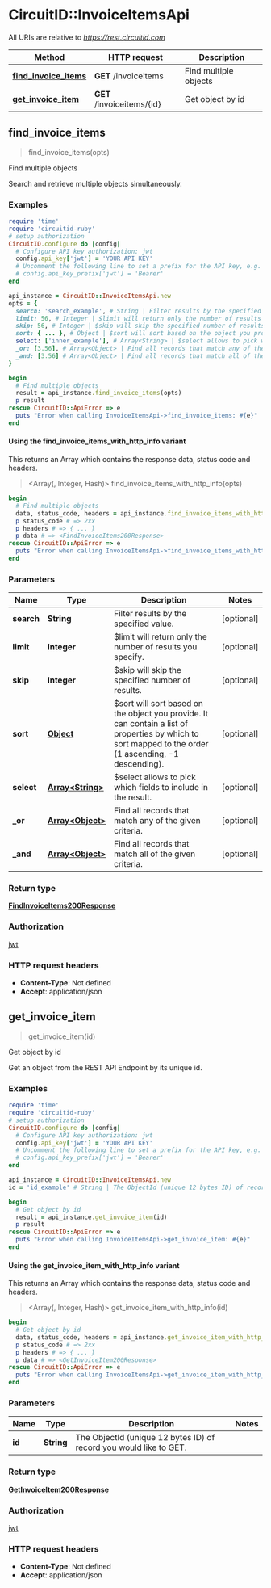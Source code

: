 # CircuitID::InvoiceItemsApi

All URIs are relative to *https://rest.circuitid.com*

| Method | HTTP request | Description |
| ------ | ------------ | ----------- |
| [**find_invoice_items**](InvoiceItemsApi.md#find_invoice_items) | **GET** /invoiceitems | Find multiple objects |
| [**get_invoice_item**](InvoiceItemsApi.md#get_invoice_item) | **GET** /invoiceitems/{id} | Get object by id |


## find_invoice_items

> <FindInvoiceItems200Response> find_invoice_items(opts)

Find multiple objects

Search and retrieve multiple objects simultaneously. 

### Examples

```ruby
require 'time'
require 'circuitid-ruby'
# setup authorization
CircuitID.configure do |config|
  # Configure API key authorization: jwt
  config.api_key['jwt'] = 'YOUR API KEY'
  # Uncomment the following line to set a prefix for the API key, e.g. 'Bearer' (defaults to nil)
  # config.api_key_prefix['jwt'] = 'Bearer'
end

api_instance = CircuitID::InvoiceItemsApi.new
opts = {
  search: 'search_example', # String | Filter results by the specified value.
  limit: 56, # Integer | $limit will return only the number of results you specify.
  skip: 56, # Integer | $skip will skip the specified number of results.
  sort: { ... }, # Object | $sort will sort based on the object you provide. It can contain a list of properties by which to sort mapped to the order (1 ascending, -1 descending).
  select: ['inner_example'], # Array<String> | $select allows to pick which fields to include in the result.
  _or: [3.56], # Array<Object> | Find all records that match any of the given criteria.
  _and: [3.56] # Array<Object> | Find all records that match all of the given criteria.
}

begin
  # Find multiple objects
  result = api_instance.find_invoice_items(opts)
  p result
rescue CircuitID::ApiError => e
  puts "Error when calling InvoiceItemsApi->find_invoice_items: #{e}"
end
```

#### Using the find_invoice_items_with_http_info variant

This returns an Array which contains the response data, status code and headers.

> <Array(<FindInvoiceItems200Response>, Integer, Hash)> find_invoice_items_with_http_info(opts)

```ruby
begin
  # Find multiple objects
  data, status_code, headers = api_instance.find_invoice_items_with_http_info(opts)
  p status_code # => 2xx
  p headers # => { ... }
  p data # => <FindInvoiceItems200Response>
rescue CircuitID::ApiError => e
  puts "Error when calling InvoiceItemsApi->find_invoice_items_with_http_info: #{e}"
end
```

### Parameters

| Name | Type | Description | Notes |
| ---- | ---- | ----------- | ----- |
| **search** | **String** | Filter results by the specified value. | [optional] |
| **limit** | **Integer** | $limit will return only the number of results you specify. | [optional] |
| **skip** | **Integer** | $skip will skip the specified number of results. | [optional] |
| **sort** | [**Object**](.md) | $sort will sort based on the object you provide. It can contain a list of properties by which to sort mapped to the order (1 ascending, -1 descending). | [optional] |
| **select** | [**Array&lt;String&gt;**](String.md) | $select allows to pick which fields to include in the result. | [optional] |
| **_or** | [**Array&lt;Object&gt;**](Object.md) | Find all records that match any of the given criteria. | [optional] |
| **_and** | [**Array&lt;Object&gt;**](Object.md) | Find all records that match all of the given criteria. | [optional] |

### Return type

[**FindInvoiceItems200Response**](FindInvoiceItems200Response.md)

### Authorization

[jwt](../README.md#jwt)

### HTTP request headers

- **Content-Type**: Not defined
- **Accept**: application/json


## get_invoice_item

> <GetInvoiceItem200Response> get_invoice_item(id)

Get object by id

Get an object from the REST API Endpoint by its unique id.

### Examples

```ruby
require 'time'
require 'circuitid-ruby'
# setup authorization
CircuitID.configure do |config|
  # Configure API key authorization: jwt
  config.api_key['jwt'] = 'YOUR API KEY'
  # Uncomment the following line to set a prefix for the API key, e.g. 'Bearer' (defaults to nil)
  # config.api_key_prefix['jwt'] = 'Bearer'
end

api_instance = CircuitID::InvoiceItemsApi.new
id = 'id_example' # String | The ObjectId (unique 12 bytes ID) of record you would like to GET.

begin
  # Get object by id
  result = api_instance.get_invoice_item(id)
  p result
rescue CircuitID::ApiError => e
  puts "Error when calling InvoiceItemsApi->get_invoice_item: #{e}"
end
```

#### Using the get_invoice_item_with_http_info variant

This returns an Array which contains the response data, status code and headers.

> <Array(<GetInvoiceItem200Response>, Integer, Hash)> get_invoice_item_with_http_info(id)

```ruby
begin
  # Get object by id
  data, status_code, headers = api_instance.get_invoice_item_with_http_info(id)
  p status_code # => 2xx
  p headers # => { ... }
  p data # => <GetInvoiceItem200Response>
rescue CircuitID::ApiError => e
  puts "Error when calling InvoiceItemsApi->get_invoice_item_with_http_info: #{e}"
end
```

### Parameters

| Name | Type | Description | Notes |
| ---- | ---- | ----------- | ----- |
| **id** | **String** | The ObjectId (unique 12 bytes ID) of record you would like to GET. |  |

### Return type

[**GetInvoiceItem200Response**](GetInvoiceItem200Response.md)

### Authorization

[jwt](../README.md#jwt)

### HTTP request headers

- **Content-Type**: Not defined
- **Accept**: application/json

